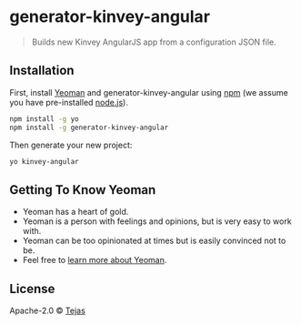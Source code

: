 # generator-kinvey-angular
> Builds new Kinvey AngularJS app from a configuration JSON file.

## Installation

First, install [Yeoman](http://yeoman.io) and generator-kinvey-angular using [npm](https://www.npmjs.com/) (we assume you have pre-installed [node.js](https://nodejs.org/)).

```bash
npm install -g yo
npm install -g generator-kinvey-angular
```

Then generate your new project:

```bash
yo kinvey-angular
```

## Getting To Know Yeoman

 * Yeoman has a heart of gold.
 * Yeoman is a person with feelings and opinions, but is very easy to work with.
 * Yeoman can be too opinionated at times but is easily convinced not to be.
 * Feel free to [learn more about Yeoman](http://yeoman.io/).

## License

Apache-2.0 © [Tejas]()


[npm-image]: https://badge.fury.io/js/generator-kinvey-angular.svg
[npm-url]: https://npmjs.org/package/generator-kinvey-angular
[travis-image]: https://travis-ci.org//generator-kinvey-angular.svg?branch=master
[travis-url]: https://travis-ci.org//generator-kinvey-angular
[daviddm-image]: https://david-dm.org//generator-kinvey-angular.svg?theme=shields.io
[daviddm-url]: https://david-dm.org//generator-kinvey-angular
[coveralls-image]: https://coveralls.io/repos//generator-kinvey-angular/badge.svg
[coveralls-url]: https://coveralls.io/r//generator-kinvey-angular
